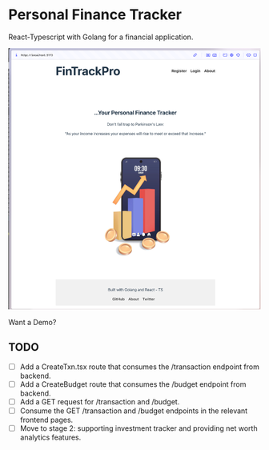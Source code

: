 # Personal Finance Tracker

React-Typescript with Golang for a financial application.

![WorkingApp](img.png)

Want a Demo?

## TODO
- [ ] Add a CreateTxn.tsx route that consumes the /transaction endpoint from backend.
- [ ] Add a CreateBudget route that consumes the /budget endpoint from backend.
- [ ] Add a GET request for /transaction and /budget.
- [ ] Consume the GET /transaction and /budget endpoints in the relevant frontend pages.
- [ ] Move to stage 2: supporting investment tracker and providing net worth analytics features.